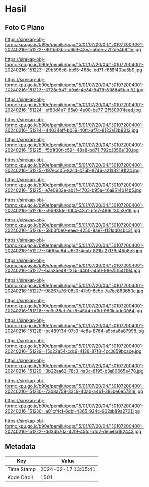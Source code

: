 # Hasil

## Foto C Plano

https://sirekap-obj-formc.kpu.go.id/b90e/pemilu/pdpr/15/01/07/20/04/1501072004001-20240216-151222--801b63bc-a6b9-43ea-a6de-a7f2de469f1e.jpg

https://sirekap-obj-formc.kpu.go.id/b90e/pemilu/pdpr/15/01/07/20/04/1501072004001-20240216-151223--29b596c6-bb65-468c-bd71-f656f40ba5b9.jpg

https://sirekap-obj-formc.kpu.go.id/b90e/pemilu/pdpr/15/01/07/20/04/1501072004001-20240216-151223--0728e947-b9a6-4e34-9479-81f8645bcc32.jpg

https://sirekap-obj-formc.kpu.go.id/b90e/pemilu/pdpr/15/01/07/20/04/1501072004001-20240216-151224--ef80d4e7-65a0-4e00-be77-2f550901feed.jpg

https://sirekap-obj-formc.kpu.go.id/b90e/pemilu/pdpr/15/01/07/20/04/1501072004001-20240216-151224--44034aff-b009-40fc-af7c-8123e12b8312.jpg

https://sirekap-obj-formc.kpu.go.id/b90e/pemilu/pdpr/15/01/07/20/04/1501072004001-20240216-151225--f5b1f30f-c594-48a8-bd71-792c2856e130.jpg

https://sirekap-obj-formc.kpu.go.id/b90e/pemilu/pdpr/15/01/07/20/04/1501072004001-20240216-151225--197ecc05-82dd-475b-8746-a21932191f24.jpg

https://sirekap-obj-formc.kpu.go.id/b90e/pemilu/pdpr/15/01/07/20/04/1501072004001-20240216-151225--e7e0932e-ab3f-4703-b95a-46a9514b14b5.jpg

https://sirekap-obj-formc.kpu.go.id/b90e/pemilu/pdpr/15/01/07/20/04/1501072004001-20240216-151226--c9593fde-1004-43a1-bfe7-496df30a3e19.jpg

https://sirekap-obj-formc.kpu.go.id/b90e/pemilu/pdpr/15/01/07/20/04/1501072004001-20240216-151226--58b3f0e0-eaed-4250-8ae7-f12fdd04bc31.jpg

https://sirekap-obj-formc.kpu.go.id/b90e/pemilu/pdpr/15/01/07/20/04/1501072004001-20240216-151227--7400ac64-a663-4eab-821b-27f39c45b8e5.jpg

https://sirekap-obj-formc.kpu.go.id/b90e/pemilu/pdpr/15/01/07/20/04/1501072004001-20240216-151227--baa35e48-f35b-44bf-a450-98e25f541194.jpg

https://sirekap-obj-formc.kpu.go.id/b90e/pemilu/pdpr/15/01/07/20/04/1501072004001-20240216-151227--98267a76-06b0-47e9-8c5e-7a7be883650c.jpg

https://sirekap-obj-formc.kpu.go.id/b90e/pemilu/pdpr/15/01/07/20/04/1501072004001-20240216-151228--ee3c38af-9dc9-45d4-bf3d-98f5cbdc0984.jpg

https://sirekap-obj-formc.kpu.go.id/b90e/pemilu/pdpr/15/01/07/20/04/1501072004001-20240216-151228--bc489134-07b9-4c8a-8764-a5bda6a87998.jpg

https://sirekap-obj-formc.kpu.go.id/b90e/pemilu/pdpr/15/01/07/20/04/1501072004001-20240216-151229--15c22a54-cdc9-4136-87f8-4cc3859bcace.jpg

https://sirekap-obj-formc.kpu.go.id/b90e/pemilu/pdpr/15/01/07/20/04/1501072004001-20240216-151229--3b22aa62-78c3-4a0c-8195-b3a80665e478.jpg

https://sirekap-obj-formc.kpu.go.id/b90e/pemilu/pdpr/15/01/07/20/04/1501072004001-20240216-151230--73b8a758-3349-40ab-a461-386be6e57819.jpg

https://sirekap-obj-formc.kpu.go.id/b90e/pemilu/pdpr/15/01/07/20/04/1501072004001-20240216-151230--a01cf4cf-6dbf-4365-924c-902ab89a2701.jpg

https://sirekap-obj-formc.kpu.go.id/b90e/pemilu/pdpr/15/01/07/20/04/1501072004001-20240216-151222--dd3db70a-4219-45fc-b1d2-debe6a192443.jpg


## Metadata

| Key        | Value               |
| ---------- | ------------------- |
| Time Stamp | 2024-02-17 13:05:41 |
| Kode Dapil | 1501                |



